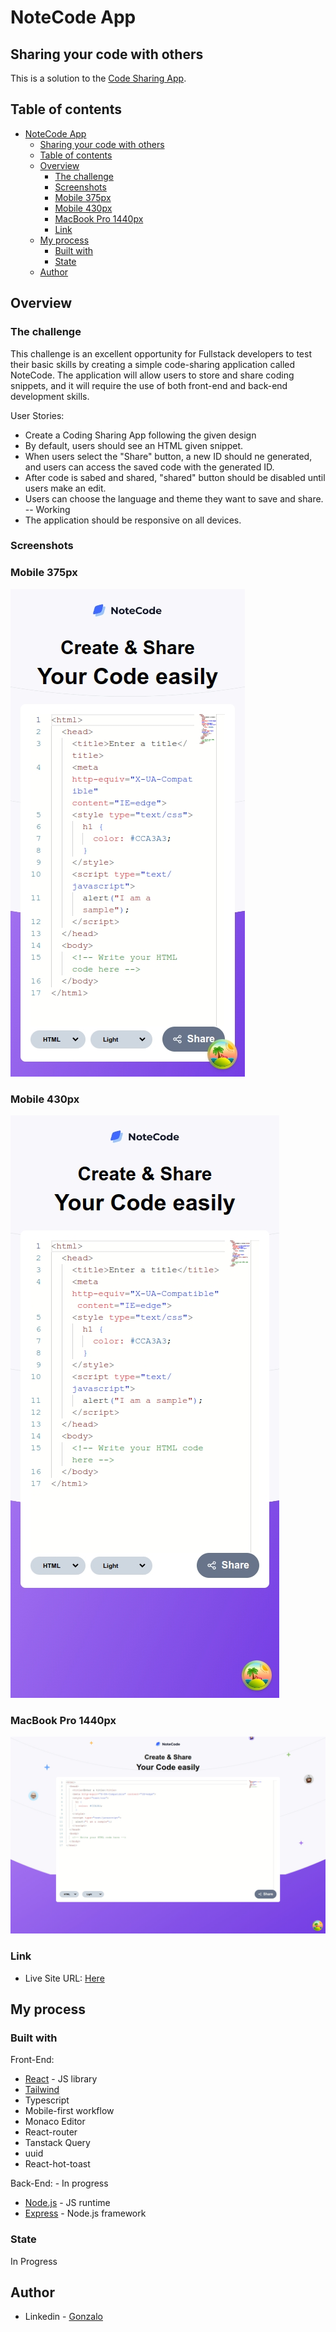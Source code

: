 # NoteCode App

## Sharing your code with others

This is a solution to the [Code Sharing App](https://devchallenges.io/challenge/code-shraing-app-note-code).

## Table of contents

- [NoteCode App](#notecode-app)
  - [Sharing your code with others](#sharing-your-code-with-others)
  - [Table of contents](#table-of-contents)
  - [Overview](#overview)
    - [The challenge](#the-challenge)
    - [Screenshots](#screenshots)
    - [Mobile 375px](#mobile-375px)
    - [Mobile 430px](#mobile-430px)
    - [MacBook Pro 1440px](#macbook-pro-1440px)
    - [Link](#link)
  - [My process](#my-process)
    - [Built with](#built-with)
    - [State](#state)
  - [Author](#author)

## Overview

### The challenge

This challenge is an excellent opportunity for Fullstack developers to test their basic skills by creating a simple code-sharing application called NoteCode. The application will allow users to store and share coding snippets, and it will require the use of both front-end and back-end development skills.

User Stories:

- Create a Coding Sharing App following the given design
- By default, users should see an HTML given snippet.
- When users select the "Share" button, a new ID should ne generated, and users can access the saved code with the generated ID.
- After code is sabed and shared, "shared" button should be disabled until users make an edit.
- Users can choose the language and theme they want to save and share. -- Working
- The application should be responsive on all devices.

### Screenshots

### Mobile 375px

![mobile](preview/iPhone%206-7-8-1725390605514.jpeg)

### Mobile 430px

![mobile](preview/iPhone%2014%20Pro%20Max-1725390628392.jpeg)

### MacBook Pro 1440px

![desktop](preview/MacBook%20Pro-1725390822804.jpeg)

### Link

- Live Site URL: [Here](https://site)

## My process

### Built with

Front-End:

- [React](https://reactjs.org/) - JS library
- [Tailwind](https://tailwindcss.com/)
- Typescript
- Mobile-first workflow
- Monaco Editor
- React-router
- Tanstack Query
- uuid
- React-hot-toast

Back-End: - In progress

- [Node.js](https://nodejs.org/en/) - JS runtime
- [Express](https://expressjs.com/) - Node.js framework

### State

In Progress

## Author

- Linkedin - [Gonzalo](https://www.linkedin.com/in/ferreyragonzalo/)
